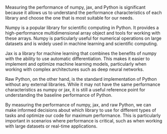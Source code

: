 Measuring the performance of numpy, jax, and Python is significant because it allows us to understand the performance characteristics of each library and choose the one that is most suitable for our needs.

Numpy is a popular library for scientific computing in Python. It provides a high-performance multidimensional array object and tools for working with these arrays. Numpy is particularly useful for numerical operations on large datasets and is widely used in machine learning and scientific computing.

Jax is a library for machine learning that combines the benefits of numpy with the ability to use automatic differentiation. This makes it easier to implement and optimize machine learning models, particularly when working with complex architectures such as deep neural networks.

Raw Python, on the other hand, is the standard implementation of Python without any external libraries. While it may not have the same performance characteristics as numpy or jax, it is still a useful reference point for understanding the baseline performance of Python.

By measuring the performance of numpy, jax, and raw Python, we can make informed decisions about which library to use for different types of tasks and optimize our code for maximum performance. This is particularly important in scenarios where performance is critical, such as when working with large datasets or real-time applications.



